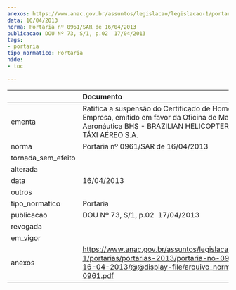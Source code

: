 ```yaml
---
anexos: https://www.anac.gov.br/assuntos/legislacao/legislacao-1/portarias/portarias-2013/portaria-no-0961-sar-de-16-04-2013/@@display-file/arquivo_norma/PA2013-0961.pdf
data: 16/04/2013
norma: Portaria nº 0961/SAR de 16/04/2013
publicacao: DOU Nº 73, S/1, p.02  17/04/2013
tags:
- portaria
tipo_normatico: Portaria
hide: 
- toc 
 
---
```


|                    | Documento                                                                                                                                                                |
|:-------------------|:-------------------------------------------------------------------------------------------------------------------------------------------------------------------------|
| ementa             | Ratifica a suspensão do Certificado de Homologação de Empresa, emitido em favor da Oficina de Manutenção Aeronáutica BHS - BRAZILIAN HELICOPTER SERVICES TÁXI AÉREO S.A. |
| norma              | Portaria nº 0961/SAR de 16/04/2013                                                                                                                                       |
| tornada_sem_efeito |                                                                                                                                                                          |
| alterada           |                                                                                                                                                                          |
| data               | 16/04/2013                                                                                                                                                               |
| outros             |                                                                                                                                                                          |
| tipo_normatico     | Portaria                                                                                                                                                                 |
| publicacao         | DOU Nº 73, S/1, p.02  17/04/2013                                                                                                                                         |
| revogada           |                                                                                                                                                                          |
| em_vigor           |                                                                                                                                                                          |
| anexos             | https://www.anac.gov.br/assuntos/legislacao/legislacao-1/portarias/portarias-2013/portaria-no-0961-sar-de-16-04-2013/@@display-file/arquivo_norma/PA2013-0961.pdf        |